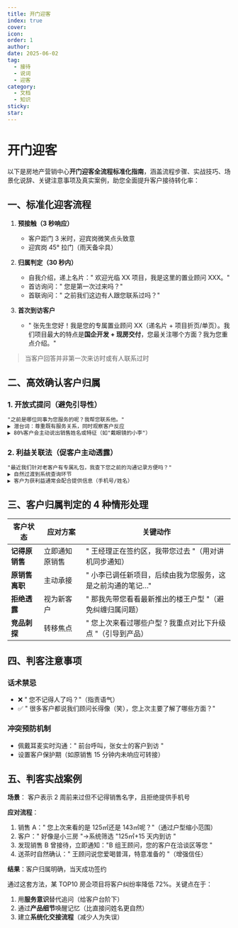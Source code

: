 ```yaml
---
title: 开门迎客
index: true
cover: 
icon: 
order: 1
author: 
date: 2025-06-02
tag:
  - 接待
  - 说词
  - 迎客
category:
  - 文档
  - 知识
sticky: 
star: 
---
```


# 开门迎客

以下是房地产营销中心**开门迎客全流程标准化指南**，涵盖流程步骤、实战技巧、场景化说辞、关键注意事项及真实案例，助您全面提升客户接待转化率：

## 一、标准化迎客流程

1. **预接触（3 秒响应）**
	- 客户距门 3 米时，迎宾岗微笑点头致意
	- 迎宾岗 45° 拉门（雨天备伞具）
	
2. **归属判定（30 秒内）**  
	- 自我介绍，递上名片：" 欢迎光临 XX 项目，我是这里的置业顾问 XXX。"  
	- 首访询问：" 您是第一次过来吗？"
	- 首联询问：" 之前我们这边有人跟您联系过吗？"
	
3. **首次到访客户**
	- " 张先生您好！我是您的专属置业顾问 XX（递名片 + 项目折页/单页）。我们项目最大的特点是**国企开发 + 现房交付**，您最关注哪个方面？我为您重点介绍。"

> 当客户回答并非第一次来访时或有人联系过时

## 二、高效确认客户归属

### **1. 开放式提问（避免引导性）**

```md
"之前是哪位同事为您服务的呢？我帮您联系他。"
▶ 潜台词：尊重既有服务关系，同时观察客户反应
▶ 80%客户会主动说出销售姓名或特征（如"戴眼镜的小李"）
```

### **2. 利益关联法（促客户主动透露）**

```md
"最近我们针对老客户有专属礼包，我查下您之前的沟通记录方便吗？" 
▶ 自然过渡到系统查询环节
▶ 客户为获利益通常会配合提供信息（手机号/姓名）
```

## 三、客户归属判定的 4 种情形处理

|**客户状态**|**应对方案**|**关键动作**|
|---|---|---|
|**记得原销售**|立即通知原销售|" 王经理正在签约区，我带您过去 "（用对讲机同步通知）|
|**原销售离职**|主动承接|" 小李已调任新项目，后续由我为您服务，这是之前沟通的笔记…"|
|**拒绝透露**|视为新客户|" 那我先带您看看最新推出的楼王户型 "（避免纠缠归属问题）|
|**竞品刺探**|转移焦点|" 您上次来看过哪些户型？我重点对比下升级点 "（引导到产品）|

## 四、判客注意事项

### **话术禁忌**

- ❌ " 您不记得人了吗？"（指责语气）
- ✅ " 很多客户都说我们顾问长得像（笑），您上次主要了解了哪些方面？"

### **冲突预防机制**

- 佩戴耳麦实时沟通：" 前台呼叫，张女士的客户到访 "
- 设置客户保护期（如原销售 15 分钟内未响应可转接）

## 五、判客实战案例

**场景**： 客户表示 2 周前来过但不记得销售名字，且拒绝提供手机号

**应对流程**：
1. 销售 A：" 您上次来看的是 125㎡还是 143㎡呢？"（通过户型缩小范围）
2. 客户：" 好像是小三房 "→系统筛选 "125㎡+15 天内到访 "
3. 发现销售 B 曾接待，立即通知："B 组王顾问，您的客户在洽谈区等您 "
4. 送茶时自然确认：" 王顾问说您爱喝普洱，特意准备的 "（增强信任）

**结果**：客户归属明确，当天成功签约

通过这套方法，某 TOP10 房企项目将客户纠纷率降低 72%。关键点在于：

1. 用**服务意识**替代追问（给客户台阶下）
2. 通过**产品细节**唤醒记忆（比直接问姓名更自然）
3. 建立**系统化交接流程**（减少人为失误）
